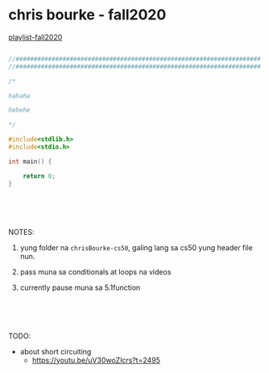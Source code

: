 

# chris bourke - fall2020

[playlist-fall2020](https://www.youtube.com/playlist?list=PL4IH6CVPpTZUDrM4PUMcqWDsLnkHfCMqN)






```c

//####################################################################
//####################################################################

/*

hahaha

hehehe

*/

#include<stdlib.h>
#include<stdio.h>

int main() {

    return 0;
}

```



<br> <br> <br>



NOTES:

1. yung folder na `chrisBourke-cs50`, galing lang sa cs50 yung header file nun.

1. pass muna sa conditionals at loops na videos

1. currently pause muna sa 5.1function


<br> <br> <br>


TODO:

- about short circuiting
	- https://youtu.be/uV30woZlcrs?t=2495






















